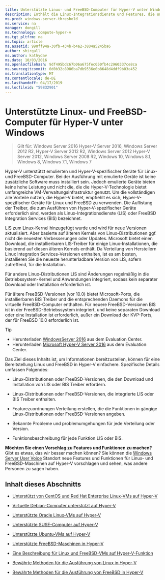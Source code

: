 ```yaml
---
title: Unterstützte Linux- und FreeBSD-Computer für Hyper-V unter Windows
description: Enthält die Linux-Integrationsdienste und Features, die unterschiedlichen Versionen
ms.prod: windows-server-threshold
ms.service: na
manager: dongill
ms.technology: compute-hyper-v
ms.tgt_pltfrm: na
ms.topic: article
ms.assetid: 990ff94a-30fb-434b-b4a2-3804a5245ba6
author: shirgall
ms.author: kathydav
ms.date: 10/03/2016
ms.openlocfilehash: 9df495bdc67b06a675fec050fb4c2960337ce8ca
ms.sourcegitcommit: 0d0b32c8986ba7db9536e0b8648d4ddf9b03e452
ms.translationtype: MT
ms.contentlocale: de-DE
ms.lasthandoff: 04/17/2019
ms.locfileid: "59832901"
---
```

# <a name="supported-linux-and-freebsd-virtual-machines-for-hyper-v-on-windows"></a>Unterstützte Linux- und FreeBSD-Computer für Hyper-V unter Windows

>Gilt für: Windows Server 2016 Hyper-V Server 2016, Windows Server 2012 R2, Hyper-V Server 2012 R2, Windows Server 2012 Hyper-V Server 2012, Windows Server 2008 R2, Windows 10, Windows 8.1, Windows 8, Windows 7.1, Windows 7

Hyper-V unterstützt emulierten und Hyper-V-spezifischer Geräte für Linux- und FreeBSD-Computer. Bei der Ausführung mit emulierte Geräte ist keine zusätzliche Software muss installiert sein. Jedoch emulierte Geräte bieten keine hohe Leistung und nicht die, die die Hyper-V-Technologie bietet umfangreiche VM-Verwaltungsinfrastruktur genutzt. Um die vollständigen alle Vorteile nutzen, die Hyper-V bietet, empfiehlt es sich, Hyper-V-spezifischer Geräte für Linux und FreeBSD zu verwenden. Die Auflistung der Treiber, die zum Ausführen von Hyper-V-spezifischer Geräte erforderlich sind, werden als Linux-Integrationsdienste (LIS) oder FreeBSD Integration Services (BIS) bezeichnet.

LIS zum Linux-Kernel hinzugefügt wurde und wird für neue Versionen aktualisiert. Aber basierte auf älteren Kernels von Linux-Distributionen ggf. nicht die neuesten Verbesserungen oder Updates. Microsoft bietet einen Download, die installierbaren LIS-Treiber für einige Linux-Installationen, die basierend auf diesen älteren Kernels enthält. Da Verteilung von Herstellern Linux Integration Services-Versionen enthalten, ist es am besten, installieren Sie die neueste herunterladbare Version von LIS, sofern zutreffend, für die Installation.

Für andere Linux-Distributionen LIS sind Änderungen regelmäßig in die Betriebssystem-Kernel und Anwendungen integriert, sodass kein separater Download oder Installation erforderlich ist.

Für ältere FreeBSD-Versionen (vor 10.0) bietet Microsoft-Ports, die installierbaren BIS Treiber und die entsprechenden Daemons für die virtuelle FreeBSD-Computer enthalten. Für neuere FreeBSD-Versionen BIS ist in der FreeBSD-Betriebssystem integriert, und keine separaten Download oder eine Installation ist erforderlich, außer ein Download der KVP-Ports, der für FreeBSD 10.0 erforderlich ist.

> [!TIP]
> - Herunterladen [WindowsServer 2016](https://www.microsoft.com/evalcenter/evaluate-windows-server-2016) aus dem Evaluation Center.
> - Herunterladen [Microsoft Hyper-V Server 2016](https://www.microsoft.com/evalcenter/evaluate-hyper-v-server-2016) aus dem Evaluation Center.

Das Ziel dieses Inhalts ist, um Informationen bereitzustellen, können für eine Bereitstellung Linux und FreeBSD in Hyper-V einfachere. Spezifische Details umfassen Folgendes:

* Linux-Distributionen oder FreeBSD-Versionen, die den Download und Installation von LIS oder BIS Treiber erfordern.

* Linux-Distributionen oder FreeBSD-Versionen, die integrierte LIS oder BIS Treiber enthalten.

* Featurezuordnungen Verteilung erstellen, die die Funktionen in gängige Linux-Distributionen oder FreeBSD-Versionen angeben.

* Bekannte Probleme und problemumgehungen für jede Verteilung oder Version.

* Funktionsbeschreibung für jede Funktion LIS oder BIS.

**Möchten Sie einen Vorschlag zu Features und Funktionen zu machen?** Gibt es etwas, das wir besser machen können? Sie können die [Windows Server User Voice](https://windowsserver.uservoice.com/forums/295062-linux-support) Standort neue Features und Funktionen für Linux- und FreeBSD-Maschinen auf Hyper-V vorschlagen und sehen, was andere Personen zu sagen haben.

## <a name="in-this-section"></a>Inhalt dieses Abschnitts

* [Unterstützt von CentOS und Red Hat Enterprise Linux-VMs auf Hyper-V](Supported-CentOS-and-Red-Hat-Enterprise-Linux-virtual-machines-on-Hyper-V.md)

* [Virtuelle Debian-Computer unterstützt auf Hyper-V](Supported-Debian-virtual-machines-on-Hyper-V.md)

* [Unterstützte Oracle Linux-VMs auf Hyper-V](Supported-Oracle-Linux-virtual-machines-on-Hyper-V.md)

* [Unterstützte SUSE-Computer auf Hyper-V](Supported-SUSE-virtual-machines-on-Hyper-V.md)

* [Unterstützte Ubuntu-VMs auf Hyper-V](Supported-Ubuntu-virtual-machines-on-Hyper-V.md)

* [Unterstützte FreeBSD-Maschinen in Hyper-V](Supported-FreeBSD-virtual-machines-on-Hyper-V.md)

* [Eine Beschreibung für Linux und FreeBSD-VMs auf Hyper-V-Funktion](Feature-Descriptions-for-Linux-and-FreeBSD-virtual-machines-on-Hyper-V.md)

* [Bewährte Methoden für die Ausführung von Linux in Hyper-V](Best-Practices-for-running-Linux-on-Hyper-V.md)

* [Bewährte Methoden für die Ausführung von FreeBSD in Hyper-V](Best-practices-for-running-FreeBSD-on-Hyper-V.md)
